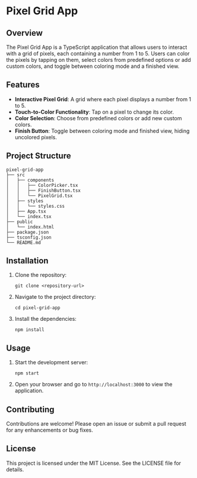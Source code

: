# Pixel Grid App

## Overview
The Pixel Grid App is a TypeScript application that allows users to interact with a grid of pixels, each containing a number from 1 to 5. Users can color the pixels by tapping on them, select colors from predefined options or add custom colors, and toggle between coloring mode and a finished view.

## Features
- **Interactive Pixel Grid**: A grid where each pixel displays a number from 1 to 5.
- **Touch-to-Color Functionality**: Tap on a pixel to change its color.
- **Color Selection**: Choose from predefined colors or add new custom colors.
- **Finish Button**: Toggle between coloring mode and finished view, hiding uncolored pixels.

## Project Structure
```
pixel-grid-app
├── src
│   ├── components
│   │   ├── ColorPicker.tsx
│   │   ├── FinishButton.tsx
│   │   └── PixelGrid.tsx
│   ├── styles
│   │   └── styles.css
│   ├── App.tsx
│   └── index.tsx
├── public
│   └── index.html
├── package.json
├── tsconfig.json
└── README.md
```

## Installation
1. Clone the repository:
   ```
   git clone <repository-url>
   ```
2. Navigate to the project directory:
   ```
   cd pixel-grid-app
   ```
3. Install the dependencies:
   ```
   npm install
   ```

## Usage
1. Start the development server:
   ```
   npm start
   ```
2. Open your browser and go to `http://localhost:3000` to view the application.

## Contributing
Contributions are welcome! Please open an issue or submit a pull request for any enhancements or bug fixes.

## License
This project is licensed under the MIT License. See the LICENSE file for details.